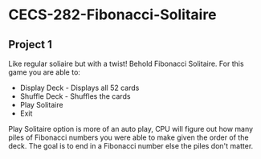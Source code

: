 # CECS-282-Fibonacci-Solitaire
## Project 1

Like regular soliaire but with a twist! Behold Fibonacci Solitaire.
For this game you are able to:
* Display Deck - Displays all 52 cards 
* Shuffle Deck - Shuffles the cards 
* Play Solitaire 
* Exit

Play Solitaire option is more of an auto play, CPU will figure out how many piles of 
Fibonacci numbers you were able to make given the order of the deck.
The goal is to end in a Fibonacci number else the piles don't matter. 
